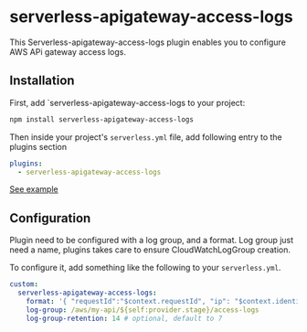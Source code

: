 # serverless-apigateway-access-logs

This Serverless-apigateway-access-logs plugin enables you to configure AWS APi gateway access logs.

## Installation

First, add `serverless-apigateway-access-logs to your project:

```sh
npm install serverless-apigateway-access-logs
```

Then inside your project's `serverless.yml` file, add following entry to the plugins section

```yml
plugins:
  - serverless-apigateway-access-logs
```

[See example](./example/README.md)

## Configuration
Plugin need to be configured with a log group, and a format.
Log group just need a name, plugins takes care to ensure CloudWatchLogGroup creation.

To configure it, add something like the following to your `serverless.yml`.
```yml
custom:
  serverless-apigateway-access-logs:
    format: '{ "requestId":"$context.requestId", "ip": "$context.identity.sourceIp", "caller":"$context.identity.caller", "user":"$context.identity.user","requestTime":"$context.requestTime", "httpMethod":"$context.httpMethod","resourcePath":"$context.resourcePath", "status":"$context.status","protocol":"$context.protocol", "responseLength":"$context.responseLength" }'
    log-group: /aws/my-api/${self:provider.stage}/access-logs
    log-group-retention: 14 # optional, default to 7
```

